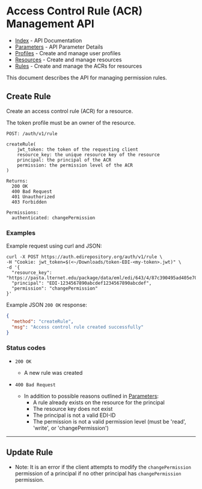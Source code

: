 # Access Control Rule (ACR) Management API

- [Index](index.md) - API Documentation
- [Parameters](parameters.md) - API Parameter Details
- [Profiles](profile.md) - Create and manage user profiles
- [Resources](resource.md) - Create and manage resources
- [Rules](rule.md) - Create and manage the ACRs for resources

This document describes the API for managing permission rules.

## Create Rule

Create an access control rule (ACR) for a resource.

The token profile must be an owner of the resource.

```
POST: /auth/v1/rule

createRule(
    jwt_token: the token of the requesting client
    resource_key: the unique resource key of the resource
    principal: the principal of the ACR
    permission: the permission level of the ACR
)

Returns:
  200 OK
  400 Bad Request
  401 Unauthorized
  403 Forbidden

Permissions:
  authenticated: changePermission
```

### Examples

Example request using curl and JSON:

```shell
curl -X POST https://auth.edirepository.org/auth/v1/rule \
-H "Cookie: jwt_token=$(<~/Downloads/token-EDI-<my-token>.jwt)" \
-d '{
  "resource_key": "https://pasta.lternet.edu/package/data/eml/edi/643/4/87c390495ad405e705c09e62ac6f58f0",
  "principal": "EDI-1234567890abcdef1234567890abcdef",
  "permission": "changePermission"
}'
```

Example JSON `200 OK` response:

```json
{
  "method": "createRule",
  "msg": "Access control rule created successfully"
}
```

### Status codes

- `200 OK`
  - A new rule was created

- `400 Bad Request`
  - In addition to possible reasons outlined in [Parameters](parameters.md):
    - A rule already exists on the resource for the principal
    - The resource key does not exist
    - The principal is not a valid EDI-ID
    - The permission is not a valid permission level (must be 'read', 'write', or 'changePermission')

---

## Update Rule


- Note: It is an error if the client attempts to modify the `changePermission` permission of a principal if no other principal has `changePermission` permission.


